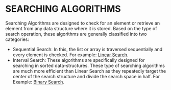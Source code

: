 # SEARCHING ALGORITHMS

Searching Algorithms are designed to check for an element or retrieve an element from any data structure where it is stored. Based on the type of search operation, these algorithms are generally classified into two categories:

- Sequential Search: In this, the list or array is traversed sequentially and every element is checked. For example: [Linear Search](https://github.com/lyandeveloper/Algorithms-with-Javascript/tree/main/searching/linear-search).
- Interval Search: These algorithms are specifically designed for searching in sorted data-structures. These type of searching algorithms are much more efficient than Linear Search as they repeatedly target the center of the search structure and divide the search space in half. For Example: [Binary Search](https://github.com/lyandeveloper/Algorithms-with-Javascript/tree/main/searching/binary-search).